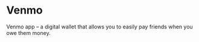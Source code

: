 # Venmo
Venmo app – a digital wallet that allows you to easily pay friends when you owe them money.
